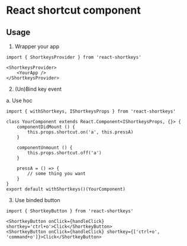 # React shortcut component

## Usage

1. Wrapper your app

````tsx
import { ShortkeysProvider } from 'react-shortkeys'

<ShortkeysProvider>
    <YourApp />
</ShortkeysProvider>
````

2. (Un)Bind key event

a. Use hoc

````tsx
import { withShortkeys, IShortkeysProps } from 'react-shortkeys'

class YourComponent extends React.Component<IShortkeysProps, {}> {
    componentDidMount () {
        this.props.shortcut.on('a', this.pressA)
    }

    componentUnmount () {
        this.props.shortcut.off('a')
    }

    pressA = () => {
        // some thing you want
    }
}
export default withShortkeys()(YourComponent)
````

3. Use binded button

````tsx
import { ShortkeyButton } from 'react-shortkeys'

<ShortkeyButton onClick={handleClick} shortkey='ctrl+o'>Click</ShortkeyButton>
<ShortkeyButton onClick={handleClick} shortkey={['ctrl+o', 'command+o']}>Click</ShortkeyButton>
````

